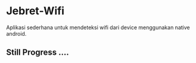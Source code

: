 # Jebret-Wifi
Aplikasi sederhana untuk mendeteksi wifi dari device menggunakan native android.

## Still Progress ....
